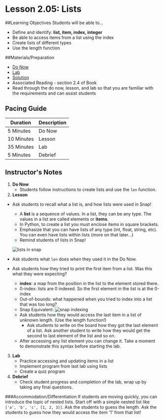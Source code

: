 # Lesson 2.05: Lists

##Learning Objectives
Students will be able to... 
* Define and identify: **list, item, index, integer**
* Be able to access items from a list using the index
* Create lists of different types
* Use the length function

##Materials/Preparation
* [Do Now]
* [Lab]
* [Solution]
* Associated Reading - section 2.4 of Book
* Read through the do now, lesson, and lab so that you are familiar with the requirements and can assist students

## Pacing Guide
| **Duration**   | **Description** |
| ---------- | ----------- |
| 5 Minutes  | Do Now      |
| 10 Minutes | Lesson      |
| 35 Minutes | Lab         |
| 5 Minutes | Debrief  |

## Instructor's Notes

1. **Do Now**
    * Students follow instructions to create lists and use the `len` function. 
2. **Lesson**
  * Ask students to recall what a list is, and how lists were used in Snap!
    * A **list** is a sequence of values. In a list, they can be any type. The values in a list are called elements or **items**.
    * In Python, to create a list you must enclose items in square brackets.
    * Emphasize that you can have lists of any type (int, float, string, etc). You can even have lists within lists (more on that later...)
    * Remind students of lists in Snap! 

    ![lists in snap](http://bjc.edc.org/bjc-r/img/3-lists/wordlists.png)
  * Ask students what `len` does when they used it in the Do Now. 
  * Ask students how they tried to print the first item from a list. Was this what they were expecting? 
    * **index**: a map from the position in the list to the element stored there. 
    * 0-index: lists are 0 indexed. So the first element in the list is at the 0-index
    * Out-of-bounds: what happened when you tried to index into a list that was too long?
    * Snap Equivalent: ![snap indexing](http://bjc.edc.org/bjc-r/img/3-lists/gs5how_many.png)
    * Ask students how they would access the last item in a list of unknown length. (Use the length function!) 
        * Ask students to write on the board how they got the last element of a list. Ask another student to write how they would get the second to last element of the list and so on. 
    * After accessing any list element you can change it. Take a moment to demonstrate this syntax before starting the lab. 
3. **Lab**
    * Practice accessing and updating items in a list
    * Implement program from last lab using lists
    * Create a quiz program
4. **Debrief**
    * Check student progress and completion of the lab, wrap up by taking any final questions.

###Accommodation/Differentiation
If students are moving quickly, you can introduce the topic of nested lists. Start off with a simple nested list like `['a', 'b', 'c', [1, 2, 3]]`. Ask the students to guess the length. Ask the students to guess how they would access the item '1' from that list! 
  
[Do Now]:do_now.md
[Lab]:lab.md
[Solution]:https://teals.sharepoint.com/curriculum/_layouts/15/guestaccess.aspx?guestaccesstoken=bCRyeLxnclakDO0IxKj4RgBHpx%2f2Feis19og6u62xFc%3d&docid=2_050596f1c1f6841778e09ef9fa37420c6